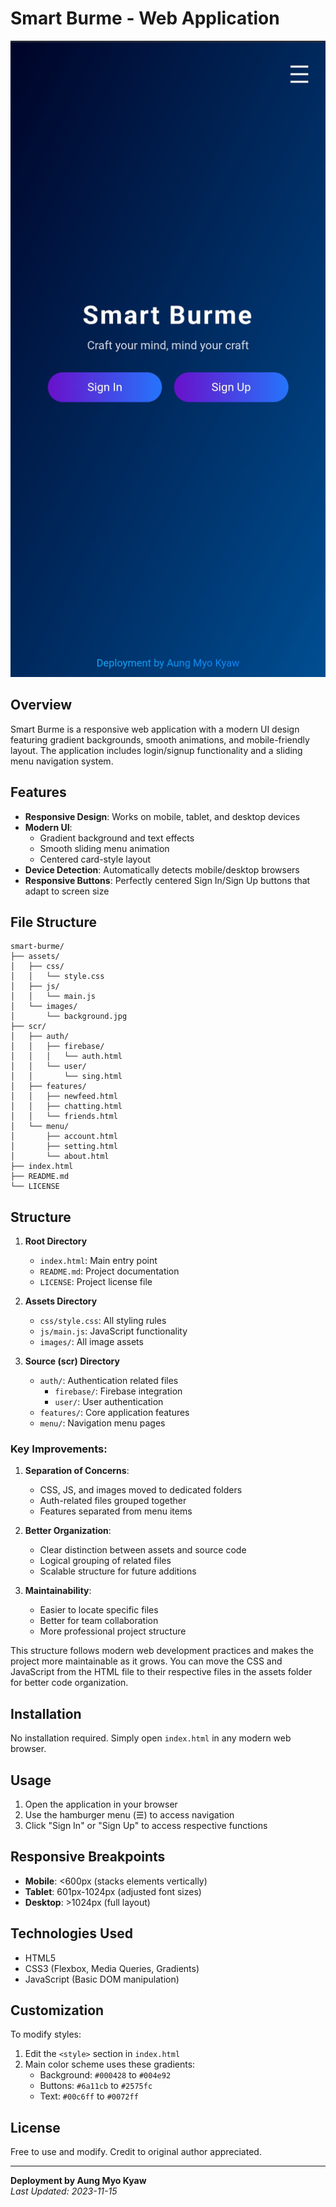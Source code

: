 # Smart Burme - Web Application

![Smart Burme Screenshot](photo/screenshot.jpg)

## Overview
Smart Burme is a responsive web application with a modern UI design featuring gradient backgrounds, smooth animations, and mobile-friendly layout. The application includes login/signup functionality and a sliding menu navigation system.

## Features

- **Responsive Design**: Works on mobile, tablet, and desktop devices
- **Modern UI**:
  - Gradient background and text effects
  - Smooth sliding menu animation
  - Centered card-style layout
- **Device Detection**: Automatically detects mobile/desktop browsers
- **Responsive Buttons**: Perfectly centered Sign In/Sign Up buttons that adapt to screen size

## File Structure
```
smart-burme/
├── assets/
│   ├── css/
│   │   └── style.css
│   ├── js/
│   │   └── main.js
│   └── images/
│       └── background.jpg
├── scr/
│   ├── auth/
│   │   ├── firebase/
│   │   │   └── auth.html
│   │   └── user/
│   │       └── sing.html
│   ├── features/
│   │   ├── newfeed.html
│   │   ├── chatting.html
│   │   └── friends.html
│   └── menu/
│       ├── account.html
│       ├── setting.html
│       └── about.html
├── index.html
├── README.md
└── LICENSE
```
## Structure 

1. **Root Directory**
   - `index.html`: Main entry point
   - `README.md`: Project documentation
   - `LICENSE`: Project license file

2. **Assets Directory**
   - `css/style.css`: All styling rules
   - `js/main.js`: JavaScript functionality
   - `images/`: All image assets

3. **Source (scr) Directory**
   - `auth/`: Authentication related files
     - `firebase/`: Firebase integration
     - `user/`: User authentication
   - `features/`: Core application features
   - `menu/`: Navigation menu pages

### Key Improvements:

1. **Separation of Concerns**:
   - CSS, JS, and images moved to dedicated folders
   - Auth-related files grouped together
   - Features separated from menu items 

2. **Better Organization**:
   - Clear distinction between assets and source code
   - Logical grouping of related files
   - Scalable structure for future additions

3. **Maintainability**:
   - Easier to locate specific files
   - Better for team collaboration
   - More professional project structure

This structure follows modern web development practices and makes the project more maintainable as it grows. You can move the CSS and JavaScript from the HTML file to their respective files in the assets folder for better code organization.

## Installation

No installation required. Simply open `index.html` in any modern web browser.

## Usage

1. Open the application in your browser
2. Use the hamburger menu (☰) to access navigation
3. Click "Sign In" or "Sign Up" to access respective functions

## Responsive Breakpoints

- **Mobile**: <600px (stacks elements vertically)
- **Tablet**: 601px-1024px (adjusted font sizes)
- **Desktop**: >1024px (full layout)

## Technologies Used

- HTML5
- CSS3 (Flexbox, Media Queries, Gradients)
- JavaScript (Basic DOM manipulation)

## Customization

To modify styles:
1. Edit the `<style>` section in `index.html`
2. Main color scheme uses these gradients:
   - Background: `#000428` to `#004e92`
   - Buttons: `#6a11cb` to `#2575fc`
   - Text: `#00c6ff` to `#0072ff`

## License

Free to use and modify. Credit to original author appreciated.

---

**Deployment by Aung Myo Kyaw**  
*Last Updated: 2023-11-15*
